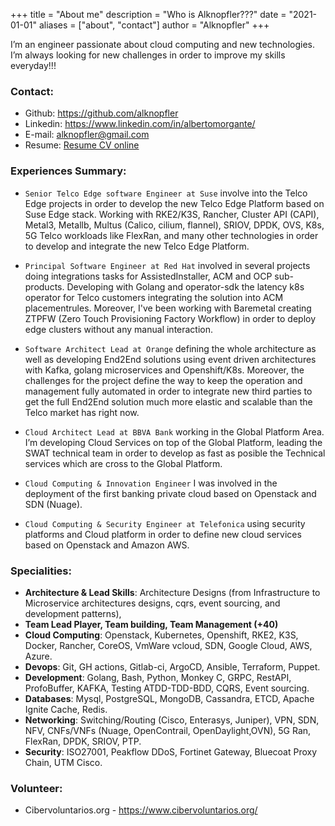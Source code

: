 +++
title = "About me"
description = "Who is Alknopfler???"
date = "2021-01-01"
aliases = ["about", "contact"]
author = "Alknopfler"
+++

I’m an engineer passionate about cloud computing and new technologies.
I’m always looking for new challenges in order to improve my skills everyday!!!

### Contact:

- Github: https://github.com/alknopfler
- Linkedin: https://www.linkedin.com/in/albertomorgante/
- E-mail: alknopfler@gmail.com
- Resume: [Resume CV online](https://alknopfler.github.io/resume/)

### Experiences Summary: 

- `Senior Telco Edge software Engineer at Suse` involve into the Telco Edge projects in order to develop the new Telco Edge Platform based on Suse Edge stack. Working with RKE2/K3S, Rancher, Cluster API (CAPI), Metal3, Metallb, Multus (Calico, cilium, flannel), SRIOV, DPDK, OVS, K8s, 5G Telco workloads like FlexRan, and many other technologies in order to develop and integrate the new Telco Edge Platform.

- `Principal Software Engineer at Red Hat` involved in several projects doing integrations tasks for AssistedInstaller, ACM and OCP sub-products. Developing with Golang and operator-sdk the latency k8s operator for Telco customers integrating the solution into ACM placementrules.
Moreover, I've been working with Baremetal creating ZTPFW (Zero Touch Provisioning Factory Workflow) in order to deploy edge clusters without any manual interaction.

- `Software Architect Lead at Orange` defining the whole architecture as well as developing End2End solutions using event driven architectures with Kafka, golang microservices and Openshift/K8s. Moreover, the challenges for the project define the way to keep the operation and management fully automated in order to integrate new third parties to get the full End2End solution much more elastic and scalable than the Telco market has right now.

- `Cloud Architect Lead at BBVA Bank` working in the Global Platform Area. I’m developing Cloud Services on top of the Global Platform, leading the SWAT technical team in order to develop as fast as posible the Technical services which are cross to the Global Platform.

- `Cloud Computing & Innovation Engineer` I was involved in the deployment of the first banking private cloud based on Openstack and SDN (Nuage).

- `Cloud Computing & Security Engineer at Telefonica`  using security platforms and Cloud platform in order to define new cloud services based on Openstack and Amazon AWS.

### Specialities:

  * **Architecture & Lead Skills**: Architecture Designs (from Infrastructure to Microservice architectures designs, cqrs, event sourcing, and development patterns),
  * **Team Lead Player, Team building, Team Management (+40)**
  * **Cloud Computing**: Openstack, Kubernetes, Openshift, RKE2, K3S, Docker, Rancher, CoreOS, VmWare vcloud, SDN, Google Cloud, AWS, Azure.
  * **Devops**: Git, GH actions, Gitlab-ci, ArgoCD, Ansible, Terraform, Puppet.
  * **Development**: Golang, Bash, Python, Monkey C, GRPC, RestAPI, ProfoBuffer, KAFKA, Testing ATDD-TDD-BDD, CQRS, Event sourcing.
  * **Databases**: Mysql, PostgreSQL, MongoDB, Cassandra, ETCD, Apache Ignite Cache, Redis.
  * **Networking**: Switching/Routing (Cisco, Enterasys, Juniper), VPN, SDN, NFV, CNFs/VNFs (Nuage, OpenContrail, OpenDaylight,OVN), 5G Ran, FlexRan, DPDK, SRIOV, PTP.
  * **Security**: ISO27001, Peakflow DDoS, Fortinet Gateway, Bluecoat Proxy Chain, UTM Cisco.

### Volunteer:

  * Cibervoluntarios.org - https://www.cibervoluntarios.org/